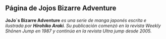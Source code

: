## Página de Jojos Bizarre Adventure

**JoJo´s Bizarre Adventure** _es una serie de manga japonés escrita e ilustrada por **Hirohiko Araki**. Su publicación comenzó en la revista Weekly Shōnen Jump en 1987 y continúa en la revista Ultra jump desde 2005._


